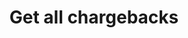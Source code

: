 ---
title: Get all chargebacks
api:
  file: swagger (2).json
  operationId: GetAllChargebacks
hidden: false
---